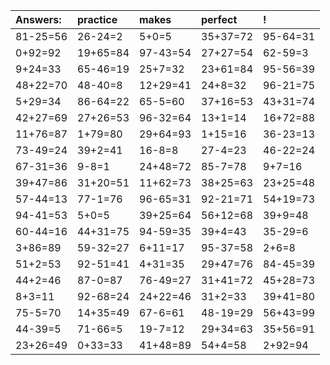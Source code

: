| Answers: | practice | makes | perfect | ! |
| :--- | :--- | :--- | :--- | :--- |
| 81-25=56 | 26-24=2 | 5+0=5 | 35+37=72 | 95-64=31 | 
| 0+92=92 | 19+65=84 | 97-43=54 | 27+27=54 | 62-59=3 | 
| 9+24=33 | 65-46=19 | 25+7=32 | 23+61=84 | 95-56=39 | 
| 48+22=70 | 48-40=8 | 12+29=41 | 24+8=32 | 96-21=75 | 
| 5+29=34 | 86-64=22 | 65-5=60 | 37+16=53 | 43+31=74 | 
| 42+27=69 | 27+26=53 | 96-32=64 | 13+1=14 | 16+72=88 | 
| 11+76=87 | 1+79=80 | 29+64=93 | 1+15=16 | 36-23=13 | 
| 73-49=24 | 39+2=41 | 16-8=8 | 27-4=23 | 46-22=24 | 
| 67-31=36 | 9-8=1 | 24+48=72 | 85-7=78 | 9+7=16 | 
| 39+47=86 | 31+20=51 | 11+62=73 | 38+25=63 | 23+25=48 | 
| 57-44=13 | 77-1=76 | 96-65=31 | 92-21=71 | 54+19=73 | 
| 94-41=53 | 5+0=5 | 39+25=64 | 56+12=68 | 39+9=48 | 
| 60-44=16 | 44+31=75 | 94-59=35 | 39+4=43 | 35-29=6 | 
| 3+86=89 | 59-32=27 | 6+11=17 | 95-37=58 | 2+6=8 | 
| 51+2=53 | 92-51=41 | 4+31=35 | 29+47=76 | 84-45=39 | 
| 44+2=46 | 87-0=87 | 76-49=27 | 31+41=72 | 45+28=73 | 
| 8+3=11 | 92-68=24 | 24+22=46 | 31+2=33 | 39+41=80 | 
| 75-5=70 | 14+35=49 | 67-6=61 | 48-19=29 | 56+43=99 | 
| 44-39=5 | 71-66=5 | 19-7=12 | 29+34=63 | 35+56=91 | 
| 23+26=49 | 0+33=33 | 41+48=89 | 54+4=58 | 2+92=94 | 
